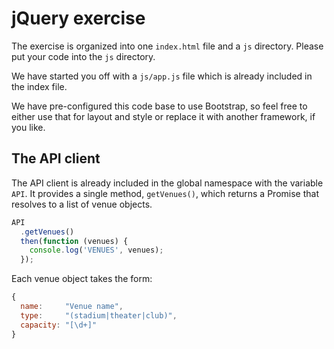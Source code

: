# jQuery exercise

The exercise is organized into one `index.html` file and a `js` directory.
Please put your code into the `js` directory.

We have started you off with a `js/app.js` file which is already included in
the index file.

We have pre-configured this code base to use Bootstrap, so feel free to either
use that for layout and style or replace it with another framework, if you like.

## The API client

The API client is already included in the global namespace with the variable
`API`.  It provides a single method, `getVenues()`, which returns a Promise that
resolves to a list of venue objects.

```javascript
API
  .getVenues()
  then(function (venues) {
    console.log('VENUES', venues);
  });
```

Each venue object takes the form:
```javascript
{
  name:     "Venue name",
  type:     "(stadium|theater|club)",
  capacity: "[\d+]"
}
```
